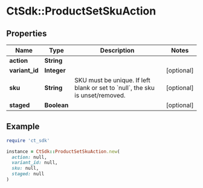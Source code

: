 # CtSdk::ProductSetSkuAction

## Properties

| Name | Type | Description | Notes |
| ---- | ---- | ----------- | ----- |
| **action** | **String** |  |  |
| **variant_id** | **Integer** |  | [optional] |
| **sku** | **String** | SKU must be unique. If left blank or set to &#x60;null&#x60;, the sku is unset/removed. | [optional] |
| **staged** | **Boolean** |  | [optional] |

## Example

```ruby
require 'ct_sdk'

instance = CtSdk::ProductSetSkuAction.new(
  action: null,
  variant_id: null,
  sku: null,
  staged: null
)
```

